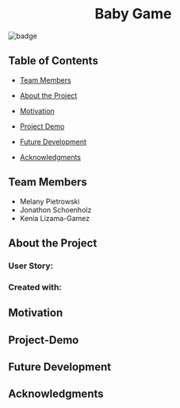 <h1  align="center">Baby Game</h1>

![badge](https://img.shields.io/badge/license-ISC-brightgreen)
## Table of Contents
-  [Team Members](#team-members)

-  [About the Project](#about-the-project)

-  [Motivation](#motivation)

-  [Project Demo](#project-demo)

-  [Future Development](#future-development)

-  [Acknowledgments](#acknowledgements)

  

## <a name="team-members"></a>Team Members

- Melany Pietrowski
- Jonathon Schoenholz
- Kenia Lizama-Gamez

## <a name="about-the-project"></a>About the Project



  

### User Story:




  

### Created with:



  

## <a name="motivation"></a>Motivation

  

## <a name="project-demo"></a>Project-Demo

  

## <a name="future-development"></a>Future Development


  

## Acknowledgments


